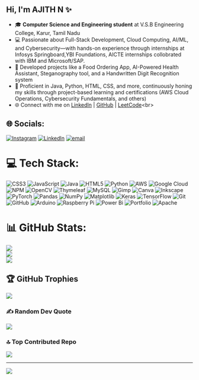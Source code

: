 ## Hi, I'm AJITH N ✨

- 🎓 **Computer Science and Engineering student** at V.S.B Engineering College, Karur, Tamil Nadu<br>
- 💻 Passionate about Full-Stack Development, Cloud Computing, AI/ML, and Cybersecurity—with hands-on experience through internships at Infosys Springboard,YBI Foundations, AICTE internships collobrated with IBM and Microsoft/SAP.<br>
- 🚀 Developed projects like a Food Ordering App, AI-Powered Health Assistant, Steganography tool, and a Handwritten Digit Recognition system<br>
- 🔧 Proficient in Java, Python, HTML, CSS, and more, continuously honing my skills through project-based learning and certifications (AWS Cloud Operations, Cybersecurity Fundamentals, and others)<br>
- 🌐 Connect with me on [LinkedIn](https://linkedin.com/in/ajith-n-bdcu1160) | [GitHub](https://github.com/ajith04-n) | [LeetCode](https://leetcode.com/u/ajithn_)<br>

## 🌐 Socials:
[![Instagram](https://img.shields.io/badge/Instagram-%23E4405F.svg?logo=Instagram&logoColor=white)](https://instagram.com/ajithn_) [![LinkedIn](https://img.shields.io/badge/LinkedIn-%230077B5.svg?logo=linkedin&logoColor=white)](https://linkedin.com/in/ajith-n-bdcu1160) [![email](https://img.shields.io/badge/Email-D14836?logo=gmail&logoColor=white)](mailto:ajith04n@gmail.com) 

# 💻 Tech Stack:
![CSS3](https://img.shields.io/badge/css3-%231572B6.svg?style=plastic&logo=css3&logoColor=white) ![JavaScript](https://img.shields.io/badge/javascript-%23323330.svg?style=plastic&logo=javascript&logoColor=%23F7DF1E) ![Java](https://img.shields.io/badge/java-%23ED8B00.svg?style=plastic&logo=openjdk&logoColor=white) ![HTML5](https://img.shields.io/badge/html5-%23E34F26.svg?style=plastic&logo=html5&logoColor=white) ![Python](https://img.shields.io/badge/python-3670A0?style=plastic&logo=python&logoColor=ffdd54) ![AWS](https://img.shields.io/badge/AWS-%23FF9900.svg?style=plastic&logo=amazon-aws&logoColor=white) ![Google Cloud](https://img.shields.io/badge/GoogleCloud-%234285F4.svg?style=plastic&logo=google-cloud&logoColor=white) ![NPM](https://img.shields.io/badge/NPM-%23CB3837.svg?style=plastic&logo=npm&logoColor=white) ![OpenCV](https://img.shields.io/badge/opencv-%23white.svg?style=plastic&logo=opencv&logoColor=white) ![Thymeleaf](https://img.shields.io/badge/Thymeleaf-%23005C0F.svg?style=plastic&logo=Thymeleaf&logoColor=white) ![MySQL](https://img.shields.io/badge/mysql-4479A1.svg?style=plastic&logo=mysql&logoColor=white) ![Gimp](https://img.shields.io/badge/Gimp-657D8B?style=plastic&logo=gimp&logoColor=FFFFFF) ![Canva](https://img.shields.io/badge/Canva-%2300C4CC.svg?style=plastic&logo=Canva&logoColor=white) ![Inkscape](https://img.shields.io/badge/Inkscape-e0e0e0?style=plastic&logo=inkscape&logoColor=080A13) ![PyTorch](https://img.shields.io/badge/PyTorch-%23EE4C2C.svg?style=plastic&logo=PyTorch&logoColor=white) ![Pandas](https://img.shields.io/badge/pandas-%23150458.svg?style=plastic&logo=pandas&logoColor=white) ![NumPy](https://img.shields.io/badge/numpy-%23013243.svg?style=plastic&logo=numpy&logoColor=white) ![Matplotlib](https://img.shields.io/badge/Matplotlib-%23ffffff.svg?style=plastic&logo=Matplotlib&logoColor=black) ![Keras](https://img.shields.io/badge/Keras-%23D00000.svg?style=plastic&logo=Keras&logoColor=white) ![TensorFlow](https://img.shields.io/badge/TensorFlow-%23FF6F00.svg?style=plastic&logo=TensorFlow&logoColor=white) ![Git](https://img.shields.io/badge/git-%23F05033.svg?style=plastic&logo=git&logoColor=white) ![GitHub](https://img.shields.io/badge/github-%23121011.svg?style=plastic&logo=github&logoColor=white) ![Arduino](https://img.shields.io/badge/-Arduino-00979D?style=plastic&logo=Arduino&logoColor=white) ![Raspberry Pi](https://img.shields.io/badge/-Raspberry_Pi-C51A4A?style=plastic&logo=Raspberry-Pi) ![Power Bi](https://img.shields.io/badge/power_bi-F2C811?style=plastic&logo=powerbi&logoColor=black) ![Portfolio](https://img.shields.io/badge/Portfolio-%23000000.svg?style=plastic&logo=firefox&logoColor=#FF7139) ![Apache](https://img.shields.io/badge/apache-%23D42029.svg?style=plastic&logo=apache&logoColor=white)
# 📊 GitHub Stats:
![](https://github-readme-stats.vercel.app/api?username=ajith04-n&theme=dark&hide_border=false&include_all_commits=false&count_private=false)<br/>
![](https://nirzak-streak-stats.vercel.app/?user=ajith04-n&theme=dark&hide_border=false)<br/>
![](https://github-readme-stats.vercel.app/api/top-langs/?username=ajith04-n&theme=dark&hide_border=false&include_all_commits=false&count_private=false&layout=compact)

## 🏆 GitHub Trophies
![](https://github-profile-trophy.vercel.app/?username=ajith04-n&theme=radical&no-frame=false&no-bg=false&margin-w=4)

### ✍️ Random Dev Quote
![](https://quotes-github-readme.vercel.app/api?type=vetical&theme=tokyonight)

### 🔝 Top Contributed Repo
![](https://github-contributor-stats.vercel.app/api?username=ajith04-n&limit=5&theme=tokyonight&combine_all_yearly_contributions=true)

---
[![](https://visitcount.itsvg.in/api?id=ajith04-n&icon=0&color=0)](https://visitcount.itsvg.in)

<!-- Proudly created with GPRM ( https://gprm.itsvg.in ) -->
